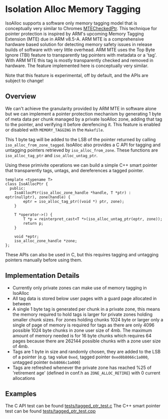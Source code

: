 # Isolation Alloc Memory Tagging

IsoAlloc supports a software only memory tagging model that is conceptually very similar to Chromes [MTECheckedPtr](https://docs.google.com/document/d/1ph7iOorkGqTuETFZp-xvHV4L2rYootuz1ThzAAoGe30/edit?usp=sharing). This technique for pointer protection is inspired by ARM's upcoming Memory Tagging Extension (MTE) due in ARM v8.5-A. ARM MTE is a comprehensive hardware based solution for detecting memory safety issues in release builds of software with very little overhead. ARM MTE uses the Top Byte Ignore (TBI) feature to transparently tag pointers with metadata or a 'tag'. With ARM MTE this tag is mostly transparently checked and removed in hardware. The feature implemented here is conceptually very similar.

Note that this feature is experimental, off by default, and the APIs are subject to change!

## Overview

We can't achieve the granularity provided by ARM MTE in software alone but we can implement a pointer protection mechanism by generating 1 byte of meta data per chunk managed by a private IsoAlloc zone, adding that tag to the pointer, and verifying it before derefencing it. This feature is enabled or disabled with `MEMORY_TAGGING` in the `Makefile`.

This 1 byte tag will be added to the LSB of the pointer returned by calling `iso_alloc_from_zone_tagged`. IsoAlloc also provides a C API for tagging and untagging pointers retrieved by `iso_alloc_from_zone`. These functions are `iso_alloc_tag_ptr` and `iso_alloc_untag_ptr`.

Using these primivite operations we can build a simple C++ smart pointer that transparently tags, untags, and dereferences a tagged pointer.

```
template <typename T>
class IsoAllocPtr {
  public:
    IsoAllocPtr(iso_alloc_zone_handle *handle, T *ptr) : eptr(nullptr), zone(handle) {
        eptr = iso_alloc_tag_ptr((void *) ptr, zone);
    }

    T *operator->() {
        T *p = reinterpret_cast<T *>(iso_alloc_untag_ptr(eptr, zone));
        return p;
    }

    void *eptr;
    iso_alloc_zone_handle *zone;
};
```

These APIs can also be used in C, but this requires tagging and untagging pointers manually before using them.

## Implementation Details

* Currently only private zones can make use of memory tagging in IsoAlloc
* All tag data is stored below user pages with a guard page allocated in between
* A single 1 byte tag is generated per chunk in a private zone, this means the memory required to hold tags is larger for private zones holding smaller chunk sizes. For zones holding chunks 1024 byte or larger only a single of page of memory is required for tags as there are only 4096 possible 1024 byte chunks in zone user size of 4mb. The maximum amount of memory needed is for 16 byte chunks which requires 64 pages because there are 262144 possible chunks with a zone user size of 4mb.
* Tags are 1 byte in size and randomly chosen, they are added to the LSB of a pointer (e.g. tag value `0xed`, tagged pointer `0xed0b8066c1a000`, untagged pointer `0xb8066c1a000`)
* Tags are refreshed whenever the private zone has reached %25 of 'retirement age' (defined in conf.h as `ZONE_ALLOC_RETIRE`) with 0 current allocations

## Examples

The C API test can be found [tests/tagged_ptr_test.c](here)
The C++ smart pointer test can be found [tests/tagged_ptr_test.cpp](here)
